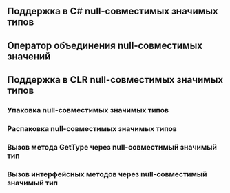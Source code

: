 

## Поддержка в C# null-совместимых значимых типов



## Оператор объединения null-совместимых значений



## Поддержка в CLR null-совместимых значимых типов 



### Упаковка null-совместимых значимых типов



### Распаковка null-совместимых значимых типов



### Вызов метода GetType через null-совместимый значимый тип



### Вызов интерфейсных методов через null-совместимый значимый тип

